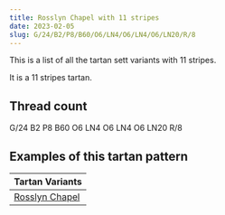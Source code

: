 ```yaml
---
title: Rosslyn Chapel with 11 stripes
date: 2023-02-05
slug: G/24/B2/P8/B60/O6/LN4/O6/LN4/O6/LN20/R/8
---
```

This is a list of all the tartan sett variants with 11 stripes.

It is a 11 stripes tartan.


## Thread count
G/24 B2 P8 B60 O6 LN4 O6 LN4 O6 LN20 R/8

## Examples of this tartan pattern

| Tartan Variants |
|---------------|
| [Rosslyn Chapel](/variants/g/24/b2/p8/b60/o6/ln4/o6/ln4/o6/ln20/r/8-b304080-g008000-lne0e0e0-od08010-p800080-rc00000)||
